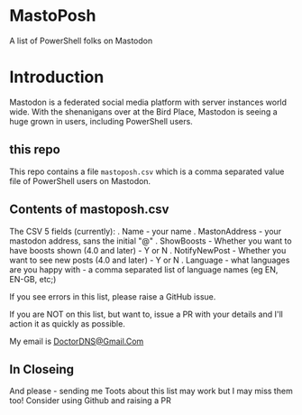 # MastoPosh

A list of PowerShell folks on Mastodon

# Introduction

Mastodon is a federated social media platform with server instances world wide.
With the shenanigans over at the Bird Place, Mastodon is seeing a huge grown in users, including PowerShell users.

## this repo
This repo contains a file ``mastoposh.csv`` which is a comma separated value file of PowerShell users on Mastodon.

## Contents of mastoposh.csv

The CSV 5 fields (currently):
. Name - your name
. MastonAddress - your mastodon address, sans the initial "@"
. ShowBoosts - Whether you want to have boosts shown (4.0 and later) - Y or N
. NotifyNewPost - Whether you want to see new posts (4.0 and later) -  Y or N
. Language - what languages are you happy with - a comma separated list of language names (eg EN, EN-GB, etc;)

If you see errors in this list, please raise a GitHub issue.

If you are NOT on this list, but want to, issue a PR with your details and I'll action it as quickly as possible.

My email is DoctorDNS@Gmail.Com

## In Closeing
And please - sending me Toots about this list may work but I may miss them too!
Consider using Github and raising a PR


